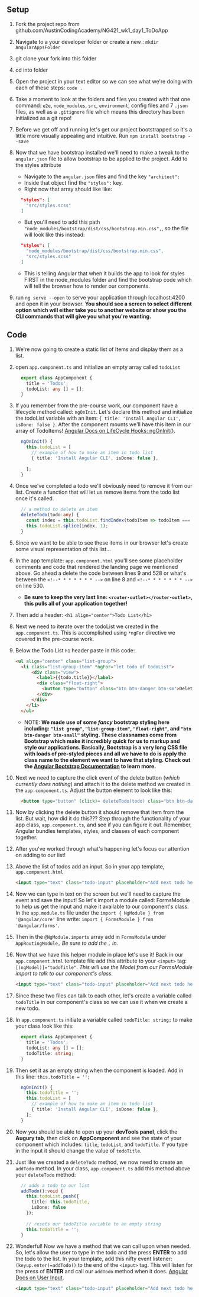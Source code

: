 ## Setup
1. Fork the project repo from github.com/AustinCodingAcademy/NG421_wk1_day1_ToDoApp
1. Navigate to a your developer folder or create a new : `mkdir AngularAppsFolder`
1. git clone your fork into this folder
1. cd into folder
1. Open the project in your text editor so we can see what we're doing with each of these steps: `code .`
1. Take a moment to look at the folders and files you created with that one command: `e2e`, `node_modules`, `src`, `environment`, config files and 7 `.json` files, as well as a `.gitignore` file which means this directory has been initialized as a git repo!
1. Before we get off and running let's get our project bootstrapped so it's a little more visually appealing and intuitive. Run `npm install bootstrap --save`
1. Now that we have bootstrap installed we'll need to make a tweak to the `angular.json` file to allow bootstrap to be applied to the project. Add to the styles attribute
	  * Navigate to the `angular.json` files and find the key `"architect":` 
    * Inside that object find the `"styles":` key.
    * Right now that array should like like:

    ```json
      "styles": [
        "src/styles.scss"
      ]
    ```

    * But you'll need to add this path `"node_modules/bootstrap/dist/css/bootstrap.min.css",`, so the file will look like this instead:

    ```json
      "styles": [
        "node_modules/bootstrap/dist/css/bootstrap.min.css",
        "src/styles.scss"
      ]
    ```

    * This is telling Angular that when it builds the app to look for styles FIRST in the node_modules folder and find the bootstrap code which will tell the browser how to render our components.

1. run `ng serve --open` to serve your application through localhost:4200 and open it in your browser. **You should see a screen to select different option which will either take you to another website or show you the CLI commands that will give you what you're wanting.**



## Code
1. We're now going to create a static list of Items and display them as a list.
1. open `app.component.ts` and initialize an empty array called `todoList`
  
    ```typescript
      export class AppComponent {
        title = 'Todos';
        todoList: any [] = [];
      }
    ```
    <!-- todoList: any [] = []; -->
    
1. If you remember from the pre-course work, our component have a lifecycle method called: `ngOnInit`. Let's declare this method and initialize the todoList variable with an item: `{ title: 'Install Angular CLI', isDone: false }`. After the component mounts we'll have this item in our array of TodoItems! [Angular Docs on LifeCycle Hooks: ngOnInit()](https://angular.io/guide/lifecycle-hooks).
    
    ```typescript
      ngOnInit() {
        this.todoList = [
          // example of how to make an item in todo list
          { title: 'Install Angular CLI', isDone: false },
        
        ];
      }
    ```

1. Once we've completed a todo we'll obviously need to remove it from our list. Create a function that will let us remove items from the todo list once it's called.

    ```typescript
      // a method to delete an item
      deleteTodo(todo:any) {
        const index = this.todoList.findIndex(todoItem => todoItem === todo);
        this.todoList.splice(index, 1);
      }
    ```

1. Since we want to be able to see these items in our browser let's create some visual representation of this list...
1. In the app template: `app.component.html` you'll see some placeholder comments and code that rendered the landing page we mentioned above. Go ahead a delete the code between lines 9 and 528 or what's between the `<!--* * * * * * * -->` on line 8 and `<!--* * * * * * * -->` on line 530.

    * **Be sure to keep the very last line: `<router-outlet></router-outlet>`, this pulls all of your application together!**

1. Then add a header: `<h1 align="center">Todo List</h1>`
1. Next we need to iterate over the todoList we created in the `app.component.ts`. This is accomplished using `*ngFor` directive we covered in the pre-course work.
1. Below the Todo List `h1` header paste in this code:

    ```html
    <ul align="center" class="list-group">
      <li class="list-group-item" *ngFor="let todo of todoList">
          <div class="view">
            <label>{{todo.title}}</label>
            <div class="float-right">
              <button type="button" class="btn btn-danger btn-sm">Delete</button>
            </div>
          </div>
        </li>
      </ul>
    ```

    * NOTE: **We made use of some *fancy* bootstrap styling here including: `"list group"`, `"list-group-item"`, `"float-right"`, and `"btn btn-danger btn-small"` styling. These classnames come from Bootstrap which make it incredibly quick for us to markup and style our applications. Basically, Bootstrap is a very long CSS file with loads of pre-styled pieces and all we have to do is apply the class name to the element we want to have that styling. Check out the [Angular Bootstrap Documentation](https://ng-bootstrap.github.io/#/getting-started) to learn more.**

1. Next we need to capture the click event of the delete button (*which currently does nothing*) and attach it to the delete method we created in the `app.component.ts`. Adjust the button element to look like this:

    ```html
      <button type="button" (click)= deleteTodo(todo) class="btn btn-danger btn-sm">Delete</button>
    ```  

1. Now by clicking the delete button it should remove that item from the list. But wait, how did it do this??? Step through the functionality of your app class, `app.component.ts`, and see if you can figure it out. Remember, Angular bundles templates, styles, and classes of each component together.
1. After you've worked through what's happening let's focus our attention on adding to our list!
1. Above the list of todos add an input. So in your app template, `app.component.html`

    ```html
    <input type="text" class="todo-input" placeholder="Add next todo here">
    ```

1. Now we can type in text on the screen but we'll need to capture the event and save the input! So let's import a module called: FormsModule to help us get the input and make it available to our component's class. In the `app.module.ts` file under the `import { NgModule } from '@angular/core'` line write: `import { FormsModule } from '@angular/forms'`.
1. Then in the `@NgModule.imports` array add in `FormsModule` under `AppRoutingModule,` *Be sure to add the `,` in.*
1. Now that we have this helper module in place let's use it! Back in our `app.component.html` template file add this attribute to your `<input>` tag: `[(ngModel)]="todoTitle"`. *This will use the Model from our FormsModule import to talk to our component's class.*

    ```html
    <input type="text" class="todo-input" placeholder="Add next todo here" [(ngModel)]="todoTitle">
    ```

1. Since these two files can talk to each other, let's create a variable called `todoTitle` in our component's class so we can use it when we create a new todo.
1. In `app.component.ts` initiate a variable called `todoTitle: string;` to make your class look like this:

    ```typescript
      export class AppComponent {
        title = 'Todos';
        todoList: any [] = [];
        todoTitle: string;
      }
    ```

1. Then set it as an empty string when the component is loaded. Add in this line: `this.todoTitle = '';`

    ```typescript
      ngOnInit() {
        this.todoTitle = '';
        this.todoList = [
          // example of how to make an item in todo list
          { title: 'Install Angular CLI', isDone: false },
        ];
      }
    ```

1. Now you should be able to open up your **devTools panel**, click the **Augury tab**, then click on **AppComponent** and see the state of your component which includes: `title`, `todoList`, and `todoTitle`. If you type in the input it should change the value of `todoTitle`.
1. Just like we created a `deleteTodo` method, we now need to create an `addTodo` method. In your class, `app.component.ts` add this method above your `deleteTodo` method:

    ```typescript
      // adds a todo to our list
      addTodo():void {
        this.todoList.push({
          title: this.todoTitle,
          isDone: false
        });
        
        // resets our todoTitle variable to an empty string
        this.todoTitle = '';
      }
    ```

1. Wonderful! Now we have a method that we can call upon when needed. So, let's allow the user to type in the todo and the press **ENTER** to add the todo to the list. In your template, add this nifty event listener: `(keyup.enter)=addTodo()` to the end of the `<input>` tag. This will listen for the press of **ENTER** and call our `addTodo` method when it does. [Angular Docs on User Input](https://angular.io/guide/user-input).

    ```html
    <input type="text" class="todo-input" placeholder="Add next todo here" [(ngModel)]="todoTitle" (keyup.enter)=addTodo()>
    ```

